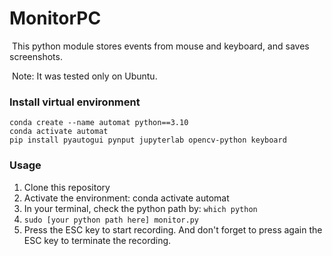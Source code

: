 # MonitorPC
 This python module stores events from mouse and keyboard, and saves screenshots.

 Note: It was tested only on Ubuntu. 

### Install virtual environment 
```
conda create --name automat python==3.10
conda activate automat
pip install pyautogui pynput jupyterlab opencv-python keyboard
```

### Usage
1. Clone this repository
2. Activate the environment: conda activate automat
3. In your terminal, check the python path by: ```which python```
4. ```sudo [your python path here] monitor.py```
5. Press the ESC key to start recording. And don't forget to press again the ESC key to terminate the recording. 